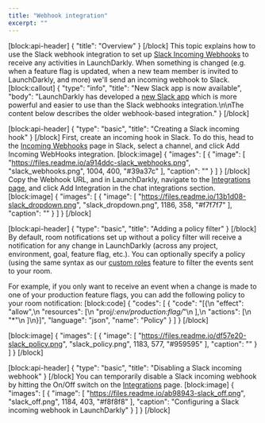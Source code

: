 ```yaml
---
title: "Webhook integration"
excerpt: ""
---
```

[block:api-header]
{
  "title": "Overview"
}
[/block]
This topic explains how to use the Slack webhook integration to set up [Slack Incoming Webhooks](https://api.slack.com/incoming-webhooks) to receive any activities in LaunchDarkly. When something is changed (e.g. when a feature flag is updated, when a new team member is invited to LaunchDarkly, and more) we'll send an incoming webhook to Slack.
[block:callout]
{
  "type": "info",
  "title": "New Slack app is now available",
  "body": "LaunchDarkly has developed a [new Slack app](doc:slack-app) which is more powerful and easier to use than the Slack webhooks integration.\n\nThe content below describes the older webhook-based integration."
}
[/block]

[block:api-header]
{
  "type": "basic",
  "title": "Creating a Slack incoming hook"
}
[/block]
First, create an incoming hook in Slack. To do this, head to the [Incoming Webhooks](https://my.slack.com/services/new/incoming-webhook/) page in Slack, select a channel, and click Add Incoming WebHooks integration.
[block:image]
{
  "images": [
    {
      "image": [
        "https://files.readme.io/a914ddc-slack_webhooks.png",
        "slack_webhooks.png",
        1004,
        400,
        "#39a37c"
      ],
      "caption": ""
    }
  ]
}
[/block]
Copy the Webhook URL, and in LaunchDarkly, navigate to the  [Integrations page](https://app.launchdarkly.com/integrations), and click Add Integration in the chat integrations section. 
[block:image]
{
  "images": [
    {
      "image": [
        "https://files.readme.io/13b1d08-slack_dropdown.png",
        "slack_dropdown.png",
        1186,
        358,
        "#f7f7f7"
      ],
      "caption": ""
    }
  ]
}
[/block]

[block:api-header]
{
  "type": "basic",
  "title": "Adding a policy filter"
}
[/block]
By default, room notifications set up without a policy filter will receive a notification for any change in LaunchDarkly (across any project, environment, goal, feature flag, etc.). You can optionally specify a policy (using the same syntax as our [custom roles](doc:custom-roles) feature to filter the events sent to your room.

For example, if you only want to receive an event when a change is made to one of your production feature flags, you can add the following policy to your room notification: 
[block:code]
{
  "codes": [
    {
      "code": "[{\n  \"effect\": \"allow\",\n  \"resources\": [\n    \"proj/*:env/production:flag/*\"\n  ],\n  \"actions\": [\n    \"*\"\n  ]\n}]",
      "language": "json",
      "name": "Policy"
    }
  ]
}
[/block]

[block:image]
{
  "images": [
    {
      "image": [
        "https://files.readme.io/df57e20-slack_policy.png",
        "slack_policy.png",
        1183,
        577,
        "#959595"
      ],
      "caption": ""
    }
  ]
}
[/block]

[block:api-header]
{
  "type": "basic",
  "title": "Disabling a Slack incoming webhook"
}
[/block]
You can temporarily disable a Slack incoming webhook by hitting the On/Off switch on the [Integrations](https://app.launchdarkly.com/integrations) page.
[block:image]
{
  "images": [
    {
      "image": [
        "https://files.readme.io/ab98943-slack_off.png",
        "slack_off.png",
        1184,
        403,
        "#f8f8f8"
      ],
      "caption": "Configuring a Slack incoming webhook in LaunchDarkly"
    }
  ]
}
[/block]